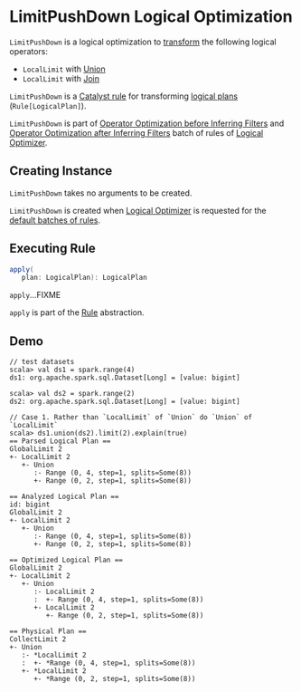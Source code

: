# LimitPushDown Logical Optimization

`LimitPushDown` is a logical optimization to [transform](#apply) the following logical operators:

* `LocalLimit` with [Union](../logical-operators/Union.md)
* `LocalLimit` with [Join](../logical-operators/Join.md)

`LimitPushDown` is a [Catalyst rule](../catalyst/Rule.md) for transforming [logical plans](../logical-operators/LogicalPlan.md) (`Rule[LogicalPlan]`).

`LimitPushDown` is part of [Operator Optimization before Inferring Filters](../catalyst/Optimizer.md#operator-optimization-before-inferring-filters) and [Operator Optimization after Inferring Filters](../catalyst/Optimizer.md#operator-optimization-after-inferring-filters) batch of rules of [Logical Optimizer](../catalyst/Optimizer.md).

## Creating Instance

`LimitPushDown` takes no arguments to be created.

`LimitPushDown` is created when [Logical Optimizer](../catalyst/Optimizer.md) is requested for the [default batches of rules](../catalyst/Optimizer.md#defaultBatches).

## <span id="apply"> Executing Rule

```scala
apply(
   plan: LogicalPlan): LogicalPlan
```

`apply`...FIXME

`apply` is part of the [Rule](../catalyst/Rule.md#apply) abstraction.

## Demo

```text
// test datasets
scala> val ds1 = spark.range(4)
ds1: org.apache.spark.sql.Dataset[Long] = [value: bigint]

scala> val ds2 = spark.range(2)
ds2: org.apache.spark.sql.Dataset[Long] = [value: bigint]

// Case 1. Rather than `LocalLimit` of `Union` do `Union` of `LocalLimit`
scala> ds1.union(ds2).limit(2).explain(true)
== Parsed Logical Plan ==
GlobalLimit 2
+- LocalLimit 2
   +- Union
      :- Range (0, 4, step=1, splits=Some(8))
      +- Range (0, 2, step=1, splits=Some(8))

== Analyzed Logical Plan ==
id: bigint
GlobalLimit 2
+- LocalLimit 2
   +- Union
      :- Range (0, 4, step=1, splits=Some(8))
      +- Range (0, 2, step=1, splits=Some(8))

== Optimized Logical Plan ==
GlobalLimit 2
+- LocalLimit 2
   +- Union
      :- LocalLimit 2
      :  +- Range (0, 4, step=1, splits=Some(8))
      +- LocalLimit 2
         +- Range (0, 2, step=1, splits=Some(8))

== Physical Plan ==
CollectLimit 2
+- Union
   :- *LocalLimit 2
   :  +- *Range (0, 4, step=1, splits=Some(8))
   +- *LocalLimit 2
      +- *Range (0, 2, step=1, splits=Some(8))
```
